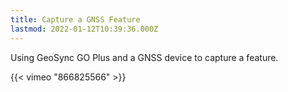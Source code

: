 ```yaml
---
title: Capture a GNSS Feature
lastmod: 2022-01-12T10:39:36.000Z
---
```


Using GeoSync GO Plus and a GNSS device to capture a feature.

{{< vimeo "866825566" >}}
